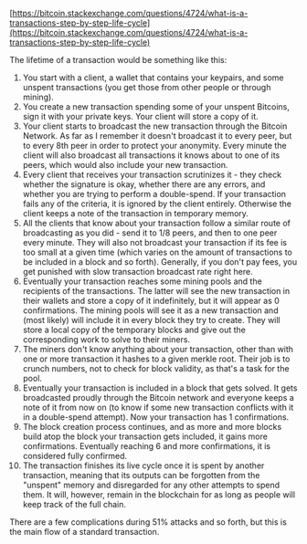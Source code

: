 [https://bitcoin.stackexchange.com/questions/4724/what-is-a-transactions-step-by-step-life-cycle](https://bitcoin.stackexchange.com/questions/4724/what-is-a-transactions-step-by-step-life-cycle)



The lifetime of a transaction would be something like this:

1. You start with a client, a wallet that contains your keypairs, and some unspent transactions \(you get those from other people or through mining\).
2. You create a new transaction spending some of your unspent Bitcoins, sign it with your private keys. Your client will store a copy of it.
3. Your client starts to broadcast the new transaction through the Bitcoin Network. As far as I remember it doesn't broadcast it to every peer, but to every 8th peer in order to protect your anonymity. Every minute the client will also broadcast all transactions it knows about to one of its peers, which would also include your new transaction.
4. Every client that receives your transaction scrutinizes it - they check whether the signature is okay, whether there are any errors, and whether you are trying to perform a double-spend. If your transaction fails any of the criteria, it is ignored by the client entirely. Otherwise the client keeps a note of the transaction in temporary memory.
5. All the clients that know about your transaction follow a similar route of broadcasting as you did - send it to 1/8 peers, and then to one peer every minute. They will also not broadcast your transaction if its fee is too small at a given time \(which varies on the amount of transactions to be included in a block and so forth\). Generally, if you don't pay fees, you get punished with slow transaction broadcast rate right here.
6. Eventually your transaction reaches some mining pools and the recipients of the transactions. The latter will see the new transaction in their wallets and store a copy of it indefinitely, but it will appear as 0 confirmations. The mining pools will see it as a new transaction and \(most likely\) will include it in every block they try to create. They will store a local copy of the temporary blocks and give out the corresponding work to solve to their miners.
7. The miners don't know anything about your transaction, other than with one or more transaction it hashes to a given merkle root. Their job is to crunch numbers, not to check for block validity, as that's a task for the pool.
8. Eventually your transaction is included in a block that gets solved. It gets broadcasted proudly through the Bitcoin network and everyone keeps a note of it from now on \(to know if some new transaction conflicts with it in a double-spend attempt\). Now your transaction has 1 confirmations.
9. The block creation process continues, and as more and more blocks build atop the block your transaction gets included, it gains more confirmations. Eventually reaching 6 and more confirmations, it is considered fully confirmed.
10. The transaction finishes its live cycle once it is spent by another transaction, meaning that its outputs can be forgotten from the "unspent" memory and disregarded for any other attempts to spend them. It will, however, remain in the blockchain for as long as people will keep track of the full chain.

There are a few complications during 51% attacks and so forth, but this is the main flow of a standard transaction.

